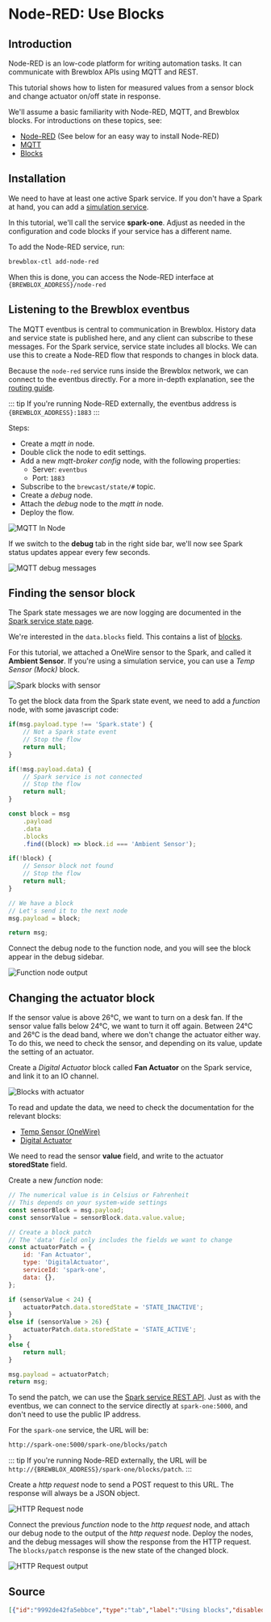 # Node-RED: Use Blocks

## Introduction

Node-RED is an low-code platform for writing automation tasks.
It can communicate with Brewblox APIs using MQTT and REST.

This tutorial shows how to listen for measured values from a sensor block
and change actuator on/off state in response.

We'll assume a basic familiarity with Node-RED, MQTT, and Brewblox blocks.
For introductions on these topics, see:

- [Node-RED](https://nodered.org/docs/tutorials/) (See below for an easy way to install Node-RED)
- [MQTT](http://www.steves-internet-guide.com/mqtt-works/)
- [Blocks](../../../user/blocks_architecture.md)

## Installation

We need to have at least one active Spark service.
If you don't have a Spark at hand, you can add a [simulation service](../../../user/services/spark_sim.md).

In this tutorial, we'll call the service **spark-one**.
Adjust as needed in the configuration and code blocks if your service has a different name.

To add the Node-RED service, run:

```sh
brewblox-ctl add-node-red
```

When this is done, you can access the Node-RED interface at `{BREWBLOX_ADDRESS}/node-red`

## Listening to the Brewblox eventbus

The MQTT eventbus is central to communication in Brewblox.
History data and service state is published here, and any client can subscribe to these messages.
For the Spark service, service state includes all blocks.
We can use this to create a Node-RED flow that responds to changes in block data.

Because the `node-red` service runs inside the Brewblox network, we can connect to the eventbus directly.
For a more in-depth explanation, see the [routing guide](../../reference/routing.md).

::: tip
If you're running Node-RED externally, the eventbus address is `{BREWBLOX_ADDRESS}:1883`
:::

Steps:

- Create a *mqtt in* node.
- Double click the node to edit settings.
- Add a new *mqtt-broker config* node, with the following properties:
  - Server: `eventbus`
  - Port: `1883`
- Subscribe to the `brewcast/state/#` topic.
- Create a *debug* node.
- Attach the *debug* node to the *mqtt in* node.
- Deploy the flow.

![MQTT In Node](./mqtt-in-node.png)

If we switch to the **debug** tab in the right side bar, we'll now see Spark status updates appear every few seconds.

![MQTT debug messages](./mqtt-debug-messages.png)

## Finding the sensor block

The Spark state messages we are now logging are documented in the [Spark service state page](../../reference/spark_state.md).

We're interested in the `data.blocks` field. This contains a list of [blocks](../../reference/block_types.md).

For this tutorial, we attached a OneWire sensor to the Spark, and called it **Ambient Sensor**.
If you're using a simulation service, you can use a *Temp Sensor (Mock)* block.

![Spark blocks with sensor](./spark-one-blocks-sensor.png)

To get the block data from the Spark state event, we need to add a *function* node, with some javascript code:

```js
if(msg.payload.type !== 'Spark.state') {
    // Not a Spark state event
    // Stop the flow
    return null;
}

if(!msg.payload.data) {
    // Spark service is not connected
    // Stop the flow
    return null;
}

const block = msg
    .payload
    .data
    .blocks
    .find((block) => block.id === 'Ambient Sensor');

if(!block) {
    // Sensor block not found
    // Stop the flow
    return null;
}

// We have a block
// Let's send it to the next node
msg.payload = block;

return msg;
```

Connect the debug node to the function node, and you will see the block appear in the debug sidebar.

![Function node output](./function-sensor-block.png)

## Changing the actuator block

If the sensor value is above 26°C, we want to turn on a desk fan. If the sensor value falls below 24°C, we want to turn it off again.
Between 24°C and 26°C is the dead band, where we don't change the actuator either way.
To do this, we need to check the sensor, and depending on its value, update the setting of an actuator.

Create a *Digital Actuator* block called **Fan Actuator** on the Spark service, and link it to an IO channel.

![Blocks with actuator](./spark-one-blocks-actuator.png)

To read and update the data, we need to check the documentation for the relevant blocks:

- [Temp Sensor (OneWire)](../../reference/block_types.md#tempsensoronewire)
- [Digital Actuator](../../reference/block_types.md#digitalactuator)

We need to read the sensor **value** field, and write to the actuator **storedState** field.

Create a new *function* node:

```javascript
// The numerical value is in Celsius or Fahrenheit
// This depends on your system-wide settings
const sensorBlock = msg.payload;
const sensorValue = sensorBlock.data.value.value;

// Create a block patch
// The 'data' field only includes the fields we want to change
const actuatorPatch = {
    id: 'Fan Actuator',
    type: 'DigitalActuator',
    serviceId: 'spark-one',
    data: {},
};

if (sensorValue < 24) {
    actuatorPatch.data.storedState = 'STATE_INACTIVE';
}
else if (sensorValue > 26) {
    actuatorPatch.data.storedState = 'STATE_ACTIVE';
}
else {
    return null;
}

msg.payload = actuatorPatch;
return msg;
```

To send the patch, we can use the [Spark service REST API](../../reference/blocks_api.md).
Just as with the eventbus, we can connect to the service directly at `spark-one:5000`, and don't need to use the public IP address.

For the `spark-one` service, the URL will be:

```txt
http://spark-one:5000/spark-one/blocks/patch
```

::: tip
If you're running Node-RED externally, the URL will be `http://{BREWBLOX_ADDRESS}/spark-one/blocks/patch`.
:::

Create a *http request* node to send a POST request to this URL.
The response will always be a JSON object.

![HTTP Request node](./spark-one-http-request.png)

Connect the previous *function* node to the *http request* node, and attach our debug node to the output of the *http request* node.
Deploy the nodes, and the debug messages will show the response from the HTTP request.
The `blocks/patch` response is the new state of the changed block.

![HTTP Request output](./request-debug-output.png)

## Source

```json
[{"id":"9992de42fa5ebbce","type":"tab","label":"Using blocks","disabled":false,"info":"","env":[]},{"id":"01302c4161e4ff52","type":"mqtt in","z":"9992de42fa5ebbce","name":"","topic":"brewcast/state/#","qos":"2","datatype":"auto-detect","broker":"5523a8995d4ae51d","nl":false,"rap":true,"rh":0,"inputs":0,"x":760,"y":120,"wires":[["5625c086cba505df"]]},{"id":"b139372f833daf59","type":"debug","z":"9992de42fa5ebbce","name":"debug 1","active":true,"tosidebar":true,"console":false,"tostatus":false,"complete":"payload","targetType":"msg","statusVal":"","statusType":"auto","x":1200,"y":220,"wires":[]},{"id":"5625c086cba505df","type":"function","z":"9992de42fa5ebbce","name":"Get sensor block","func":"if(msg.payload.type !== 'Spark.state') {\n    // Not a Spark state event\n    return null;\n}\n\nif(!msg.payload.data) {\n    // Spark service is not connected\n    return null;\n}\n\nconst block = msg\n    .payload\n    .data\n    .blocks\n    .find((block) => block.id === 'Ambient Sensor');\n\nif(!block) {\n    // Sensor block not found\n    return null;\n}\n\n// We have a block\n// Let's send it to the next node\nmsg.payload = block;\n\nreturn msg;","outputs":1,"noerr":0,"initialize":"","finalize":"","libs":[],"x":990,"y":120,"wires":[["1c3621bde205eab0"]]},{"id":"1c3621bde205eab0","type":"function","z":"9992de42fa5ebbce","name":"Create output patch","func":"// The numerical value is in Celsius or Fahrenheit\n// This depends on your system-wide settings\nconst sensorBlock = msg.payload;\nconst sensorValue = sensorBlock.data.value.value;\n\n// Create a block patch\n// The 'data' field only includes the fields we want to change\nconst actuatorPatch = {\n    id: 'Fan Actuator',\n    type: 'DigitalActuator',\n    serviceId: 'spark-one',\n    data: {},\n};\n\nif (sensorValue < 24) {\n    actuatorPatch.data.storedState = 'STATE_INACTIVE';\n}\nelse if (sensorValue > 26) {\n    actuatorPatch.data.storedState = 'STATE_ACTIVE';\n}\nelse {\n    return null;\n}\n\nmsg.payload = actuatorPatch;\nreturn msg;\n","outputs":1,"noerr":0,"initialize":"","finalize":"","libs":[],"x":1230,"y":120,"wires":[["5ef8f86ee768a4c0"]]},{"id":"5ef8f86ee768a4c0","type":"http request","z":"9992de42fa5ebbce","name":"Send patch","method":"POST","ret":"obj","paytoqs":"ignore","url":"http://spark-one:5000/spark-one/blocks/patch","tls":"","persist":false,"proxy":"","insecureHTTPParser":false,"authType":"","senderr":false,"headers":[],"x":1010,"y":220,"wires":[["b139372f833daf59"]]},{"id":"5523a8995d4ae51d","type":"mqtt-broker","name":"","broker":"eventbus","port":"1883","clientid":"","autoConnect":true,"usetls":false,"protocolVersion":"4","keepalive":"60","cleansession":true,"birthTopic":"","birthQos":"0","birthPayload":"","birthMsg":{},"closeTopic":"","closeQos":"0","closePayload":"","closeMsg":{},"willTopic":"","willQos":"0","willPayload":"","willMsg":{},"userProps":"","sessionExpiry":""}]
```
